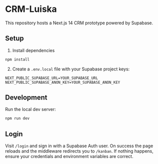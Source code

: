 # CRM-Luiska

This repository hosts a Next.js 14 CRM prototype powered by Supabase.

## Setup

1. Install dependencies

```bash
npm install
```

2. Create a `.env.local` file with your Supabase project keys:

```
NEXT_PUBLIC_SUPABASE_URL=YOUR_SUPABASE_URL
NEXT_PUBLIC_SUPABASE_ANON_KEY=YOUR_SUPABASE_ANON_KEY
```

## Development

Run the local dev server:

```bash
npm run dev
```

## Login

Visit `/login` and sign in with a Supabase Auth user. On success the page reloads and the middleware redirects you to `/kanban`.
If nothing happens, ensure your credentials and environment variables are correct.
